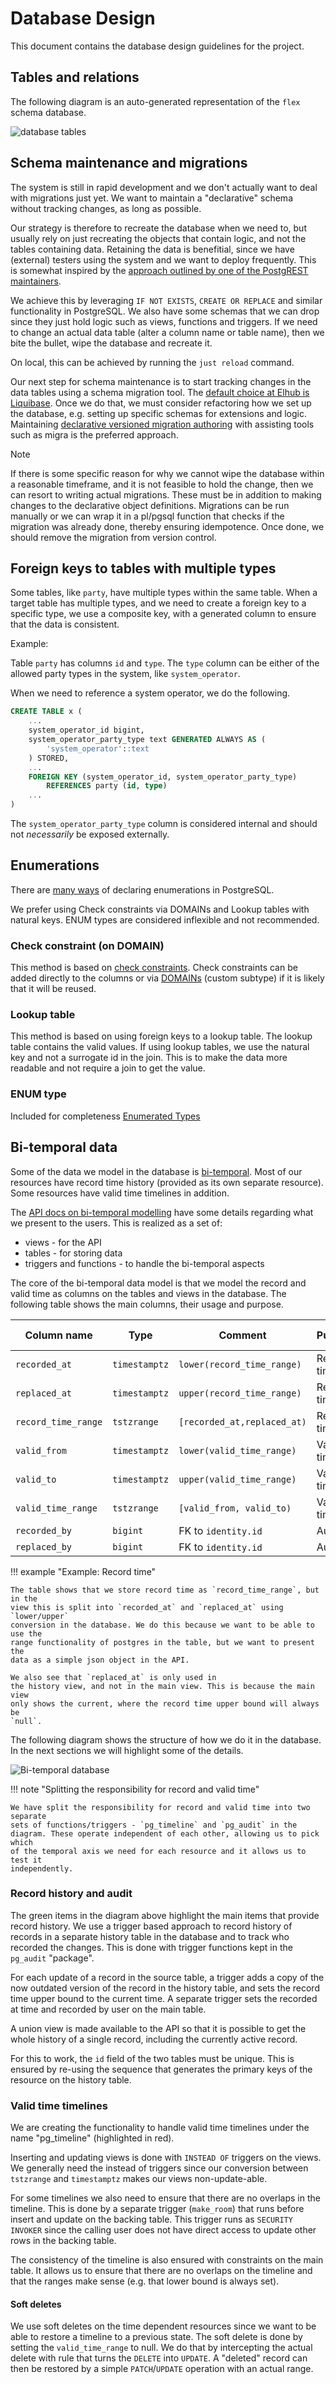 # Database Design

This document contains the database design guidelines for the project.

## Tables and relations

The following diagram is an auto-generated representation of the `flex` schema database.

![database tables](../diagrams/tables.png)

## Schema maintenance and migrations

The system is still in rapid development and we don't actually want to deal with
migrations just yet. We want to maintain a "declarative" schema without tracking
changes, as long as possible.

Our strategy is therefore to recreate the database when we need to, but usually
rely on just recreating the objects that contain logic, and not the tables
containing data. Retaining the data is benefitial, since we have (external)
testers using the system and we want to deploy frequently. This is somewhat
inspired by the
[approach outlined by one of the PostgREST maintainers](https://github.com/PostgREST/postgrest/discussions/2999#discussioncomment-7592206).

We achieve this by leveraging `IF NOT EXISTS`, `CREATE OR REPLACE` and similar
functionality in PostgreSQL. We also have some schemas that we can drop since
they just hold logic such as views, functions and triggers. If we need to change
an actual data table (alter a column name or table name), then we bite the
bullet, wipe the database and recreate it.

On local, this can be achieved by running the `just reload` command.

Our next step for schema maintenance is to start tracking changes in the data
tables using a schema migration tool. The
[default choice at Elhub is Liquibase](https://elhub.atlassian.net/wiki/spaces/ELHUBDEV/pages/1214163591/AD-50+-+Liquibase).
Once we do that, we must consider refactoring how we set up the database, e.g.
setting up specific schemas for extensions and logic. Maintaining [declarative
versioned migration
authoring](https://atlasgo.io/concepts/declarative-vs-versioned#migration-authoring)
with assisting tools such as migra is the preferred approach.

> [!NOTE]
> If there is some specific reason for why we cannot wipe the database
> within a reasonable timeframe, and it is not feasible to hold the change, then
> we can resort to writing actual migrations. These must be in addition to
> making changes to the declarative object definitions. Migrations can be run
> manually or we can wrap it in a pl/pgsql function that checks if the migration
> was already done, thereby ensuring idempotence. Once done, we should remove
> the migration from version control.

## Foreign keys to tables with multiple types

Some tables, like `party`, have multiple types within the same table. When a
target table has multiple types, and we need to create a foreign key to a
specific type, we use a composite key, with a generated column to ensure that
the data is consistent.

Example:

Table `party` has columns `id` and `type`. The `type` column can be either of
the allowed party types in the system, like `system_operator`.

When we need to reference a system operator, we do the following.

```sql
CREATE TABLE x (
    ...
    system_operator_id bigint,
    system_operator_party_type text GENERATED ALWAYS AS (
        'system_operator'::text
    ) STORED,
    ...
    FOREIGN KEY (system_operator_id, system_operator_party_type)
        REFERENCES party (id, type)
    ...
)
```

The `system_operator_party_type` column is considered internal and should not
_necessarily_ be exposed externally.

## Enumerations

There are
[many ways](https://stackoverflow.com/questions/10923213/postgres-enum-data-type-or-check-constraint)
of declaring enumerations in PostgreSQL.

We prefer using Check constraints via DOMAINs and Lookup tables with natural
keys. ENUM types are considered inflexible and not recommended.

### Check constraint (on DOMAIN)

This method is based on
[check constraints](https://www.postgresql.org/docs/current/ddl-constraints.html#DDL-CONSTRAINTS-CHECK-CONSTRAINTS).
Check constraints can be added directly to the columns or via
[DOMAINs](https://www.postgresql.org/docs/current/sql-createdomain.html) (custom
subtype) if it is likely that it will be reused.

### Lookup table

This method is based on using foreign keys to a lookup table. The lookup table
contains the valid values. If using lookup tables, we use the natural key and
not a surrogate id in the join. This is to make the data more readable and not
require a join to get the value.

### ENUM type

Included for completeness [Enumerated Types](https://www.postgresql.org/docs/current/datatype-enum.html)

## Bi-temporal data

Some of the data we model in the database is
[bi-temporal](../time.md#bi-temporal-data). Most of our resources have record time
history (provided as its own separate resource). Some resources have valid time
timelines in addition.

The
[API docs on bi-temporal modelling](../api-design.md#time-dependent-resources-and-fields)
have some details regarding what we present to the users. This is realized as a
set of:

* views - for the API
* tables - for storing data
* triggers and functions - to handle the bi-temporal aspects

The core of the bi-temporal data model is that we model the record and valid
time as columns on the tables and views in the database. The following table
shows the main columns, their usage and purpose.

| Column name          | Type          | Comment                     | Purpose     | View | History View | Table | History Table |
|----------------------|---------------|-----------------------------|-------------|------|--------------|-------|---------------|
| `recorded_at`        | `timestamptz` | `lower(record_time_range)`  | Record time | Yes  | Yes          | No    | No            |
| `replaced_at`        | `timestamptz` | `upper(record_time_range)`  | Record time | No   | Yes          | No    | No            |
| `record_time_range`  | `tstzrange`   | `[recorded_at,replaced_at)` | Record time | No   | No           | Yes   | Yes           |
| `valid_from`         | `timestamptz` | `lower(valid_time_range)`   | Valid time  | Yes  | Yes          | No    | No            |
| `valid_to`           | `timestamptz` | `upper(valid_time_range)`   | Valid time  | Yes  | Yes          | No    | No            |
| `valid_time_range`   | `tstzrange`   | `[valid_from, valid_to)`    | Valid time  | No   | No           | Yes   | Yes           |
| `recorded_by`        | `bigint`      | FK to `identity.id`         | Audit       | Yes  | Yes          | Yes   | Yes           |
| `replaced_by`        | `bigint`      | FK to `identity.id`         | Audit       | No   | Yes          | No    | Yes           |

!!! example "Example: Record time"

    The table shows that we store record time as `record_time_range`, but in the
    view this is split into `recorded_at` and `replaced_at` using `lower/upper`
    conversion in the database. We do this because we want to be able to use the
    range functionality of postgres in the table, but we want to present the
    data as a simple json object in the API.

    We also see that `replaced_at` is only used in
    the history view, and not in the main view. This is because the main view
    only shows the current, where the record time upper bound will always be
    `null`.

The following diagram shows the structure of how we do it in the database. In
the next sections we will highlight some of the details.

![Bi-temporal database](./diagrams/bi-temporal-db.drawio.png)

!!! note "Splitting the responsibility for record and valid time"

    We have split the responsibility for record and valid time into two separate
    sets of functions/triggers - `pg_timeline` and `pg_audit` in the
    diagram. These operate independent of each other, allowing us to pick which
    of the temporal axis we need for each resource and it allows us to test it
    independently.

### Record history and audit

The green items in the diagram above highlight the main items that provide
record history. We use a trigger based approach to record history of records in
a separate history table in the database and to track who recorded the changes.
This is done with trigger functions kept in the `pg_audit` "package".

For each update of a record in the source table, a trigger adds a copy of the
now outdated version of the record in the history table, and sets the record
time upper bound to the current time. A separate trigger sets the recorded at
time and recorded by user on the main table.

A union view is made available to the API so that it is possible to get the
whole history of a single record, including the currently active record.

For this to work, the `id` field of the two tables must be unique. This is
ensured by re-using the sequence that generates the primary keys of the resource
on the history table.

### Valid time timelines

We are creating the functionality to handle valid time timelines under the name
"pg_timeline" (highlighted in red).

Inserting and updating views is done with `INSTEAD OF` triggers on the views. We
generally need the instead of triggers since our conversion between `tstzrange`
and `timestamptz` makes our views non-update-able.

For some timelines we also need to ensure that there are no overlaps in the
timeline. This is done by a separate trigger (`make_room`) that runs before
insert and update on the backing table. This trigger runs as `SECURITY INVOKER`
since the calling user does not have direct access to update other rows in the
backing table.

The consistency of the timeline is also ensured with constraints on the main
table. It allows us to ensure that there are no overlaps on the timeline and
that the ranges make sense (e.g. that lower bound is always set).

#### Soft deletes

We use soft deletes on the time dependent resources since we want to be able to
restore a timeline to a previous state. The soft delete is done by setting the
`valid_time_range` to null. We do that by intercepting the actual delete with
rule that turns the `DELETE` into `UPDATE`. A "deleted" record can then be
restored by a simple `PATCH`/`UPDATE` operation with an actual range.
